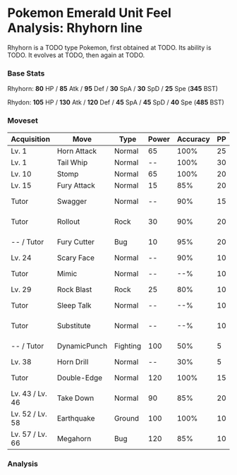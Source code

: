 # Pokemon Emerald Unit Feel Analysis: Rhyhorn line

Rhyhorn is a TODO type Pokemon, first obtained at TODO. Its ability is TODO. It evolves at TODO, then again at TODO.

### Base Stats

Rhyhorn: **80** HP / **85** Atk / **95** Def / **30** SpA / **30** SpD / **25** Spe (**345** BST)

Rhydon: **105** HP / **130** Atk / **120** Def / **45** SpA / **45** SpD / **40** Spe (**485** BST)

### Moveset

|Acquisition    |Move        |Type    |Power|Accuracy|PP |Notes                    |
|---            |---         |---     |---  |---     |---|---                      |
|Lv. 1          |Horn Attack |Normal  |65   |100%    |25 |                         |
|Lv. 1          |Tail Whip   |Normal  |--   |100%    |30 |                         |
|Lv. 10         |Stomp       |Normal  |65   |100%    |20 |                         |
|Lv. 15         |Fury Attack |Normal  |15   |85%     |20 |                         |
|Tutor          |Swagger     |Normal  |--   |90%     |15 |Emerald only             |
|Tutor          |Rollout     |Rock    |30   |90%     |20 |Emerald only             |
|-- / Tutor     |Fury Cutter |Bug     |10   |95%     |20 |Emerald only             |
|Lv. 24         |Scary Face  |Normal  |--   |90%     |10 |                         |
|Tutor          |Mimic       |Normal  |--   |--%     |10 |Emerald only             |
|Lv. 29         |Rock Blast  |Rock    |25   |80%     |10 |                         |
|Tutor          |Sleep Talk  |Normal  |--   |--%     |10 |Emerald only             |
|Tutor          |Substitute  |Normal  |--   |--%     |10 |Emerald only             |
|-- / Tutor     |DynamicPunch|Fighting|100  |50%     |5  |Emerald only             |
|Lv. 38         |Horn Drill  |Normal  |--   |30%     |5  |                         |
|Tutor          |Double-Edge |Normal  |120  |100%    |15 |Emerald only             |
|Lv. 43 / Lv. 46|Take Down   |Normal  |90   |85%     |20 |                         |
|Lv. 52 / Lv. 58|Earthquake  |Ground  |100  |100%    |10 |                         |
|Lv. 57 / Lv. 66|Megahorn    |Bug     |120  |85%     |10 |                         |

### Analysis